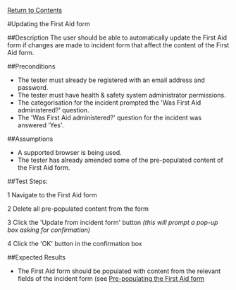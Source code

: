 [Return to Contents](https://github.com/infojam-james/test-cases/blob/master/Contents.md)

#Updating the First Aid form

##Description
The user should be able to automatically update the First Aid form if changes are made to incident form that affect the content of the First Aid form.

##Preconditions
+ The tester must already be registered with an email address and password.
+ The tester must have health & safety system administrator permissions.
+ The categorisation for the incident prompted the 'Was First Aid administered?' question.
+ The 'Was First Aid administered?' question for the incident was answered 'Yes'.

##Assumptions
+ A supported browser is being used.
+ The tester has already amended some of the pre-populated content of the First Aid form.

##Test Steps:

1 Navigate to the First Aid form

2 Delete all pre-populated content from the form

3 Click the 'Update from incident form' button *(this will prompt a pop-up box asking for confirmation)*

4 Click the 'OK' button in the confirmation box

##Expected Results
+ The First Aid form should be populated with content from the relevant fields of the incident form (see [Pre-populating the First Aid form](https://github.com/infojam-james/test-cases/blob/master/First-Aid/first-aid-3.md) 
